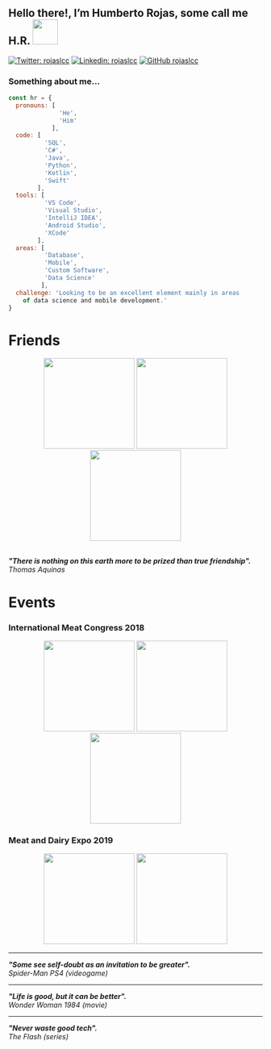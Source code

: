 <h2> Hello there!, I’m Humberto Rojas, some call me H.R. <img src="https://www.gifsanimados.org/data/media/523/hola-imagen-animada-0029.gif" width="50"></h2>

[![Twitter: rojaslcc](https://img.shields.io/twitter/follow/rojaslcc?style=social)](https://twitter.com/rojaslcc/)
[![Linkedin: rojaslcc](https://img.shields.io/badge/-rojaslcc-blue?style=flat-square&logo=Linkedin&logoColor=white&link=https://www.linkedin.com/in/rojaslcc/)](https://www.linkedin.com/in/rojaslcc/)
[![GitHub rojaslcc](https://img.shields.io/github/followers/rojaslcc?label=follow&style=social)](https://github.com/rojaslcc/)

### Something about me...
```javascript
const hr = {
  pronouns: [
              'He',
              'Him'
            ],
  code: [
          'SQL',
          'C#', 
          'Java', 
          'Python', 
          'Kotlin', 
          'Swift'
        ], 
  tools: [
          'VS Code', 
          'Visual Studio', 
          'IntelliJ IDEA', 
          'Android Studio', 
          'XCode'
        ],
  areas: [
          'Database', 
          'Mobile', 
          'Custom Software', 
          'Data Science'
         ],
  challenge: 'Looking to be an excellent element mainly in areas 
    of data science and mobile development.'
}
```

# Friends
<p align="center">
  <img src="https://scontent.fntr6-4.fna.fbcdn.net/v/t31.18172-8/27993195_10156527581545016_23323888287368869_o.jpg?_nc_cat=105&ccb=1-5&_nc_sid=174925&_nc_eui2=AeFk81JPck36VT2vhdy_6UmPJ9V7r21lOGwn1XuvbWU4bHWiVrlP-rKvSAG-yBT0t1GFD1vr396bhu7GVbF6RF8G&_nc_ohc=RZJls4ccDnsAX-m-yOf&_nc_ht=scontent.fntr6-4.fna&oh=00_AT-Z1xR81FwWh7dYsDhvo7bXU33CU4zMggRjIS1USRYtGA&oe=624CDBA5" height="180"/>
  <img src="https://scontent.fntr6-2.fna.fbcdn.net/v/t39.30808-6/269648186_4866076073424345_1412288329730470405_n.jpg?_nc_cat=100&ccb=1-5&_nc_sid=8bfeb9&_nc_eui2=AeF2tq-j36mHhhC1W2NrjNdWvP381Phdt6C8_fzU-F23oNm3jbl4K-koCVNdM2X03doTlKIkZOrTLDyRygfk8N8T&_nc_ohc=WLxJV_R0zmYAX8Ysn7m&tn=QKjO0-mVm8Pm8jh3&_nc_ht=scontent.fntr6-2.fna&oh=00_AT_FpTLmfeC9cHwvFhhO9k1m-ARqrtvbB01YOMOkdnKZeQ&oe=622A3597" height="180"/>
  <img src="https://scontent.fntr6-4.fna.fbcdn.net/v/t1.6435-9/157942197_1379010692452749_145795287767352704_n.jpg?_nc_cat=104&ccb=1-5&_nc_sid=730e14&_nc_eui2=AeFIQj3qp5_fhjAmm6xO5P3ZgmN4t7FuHXKCY3i3sW4dcg56UaYrhAcCxEBMV3eIyDXxiyk4HlMXIOliW4XvioYy&_nc_ohc=9zni0UJzaKcAX8VBRYF&_nc_ht=scontent.fntr6-4.fna&oh=00_AT_xaZaeumMJ44T3Xdo3rEEK8vyxZAswcwSMjd_WKETiDA&oe=624D424A" height="180"/>
</p>
<br />
<em><b>"There is nothing on this earth more to be prized than true friendship".</b></em>
<br />
<em>Thomas Aquinas</em>
<br />

# Events
### International Meat Congress 2018
<p align="center">
  <img src="https://scontent.fntr6-2.fna.fbcdn.net/v/t31.18172-8/30806420_603867173300442_1397891803880581419_o.jpg?_nc_cat=109&ccb=1-5&_nc_sid=730e14&_nc_eui2=AeFX0C6-y5nD2joQ2IIKRs2TtQcv95zHmum1By_3nMea6XMkcAdS3sOtzXCRBrMlxI8pwV106aLQ7RwWULMg5aVS&_nc_ohc=xeMnjJMHeFUAX_4EKP9&_nc_ht=scontent.fntr6-2.fna&oh=00_AT_xD1jKFtXvZlF-w7AquKaUZebc30f2tdBvOeBmudT46A&oe=624D0774" height="180"/>
  <img src="https://scontent.fntr6-4.fna.fbcdn.net/v/t31.18172-8/30419980_603865176633975_4520941433309877451_o.jpg?_nc_cat=107&ccb=1-5&_nc_sid=19026a&_nc_eui2=AeEZbf_ZR_zZODuJrWyr-Nn6RCwhYvwZ1epELCFi_BnV6iXQeY8jlPTiEeTeBq8oNdYXYbJW0t0fLPsF60Pi__tv&_nc_ohc=E1RAHqOocUMAX_zer6o&_nc_ht=scontent.fntr6-4.fna&oh=00_AT_wqoEnZ4qhMceoEbNi7qvbRXgq5kxgaIRFOtfffgpUig&oe=624B9631" height="180"/>
  <img src="https://scontent.fntr6-2.fna.fbcdn.net/v/t31.18172-8/28828467_593487901005036_5711249894697868352_o.jpg?_nc_cat=108&ccb=1-5&_nc_sid=84a396&_nc_eui2=AeEhroIZ22-mLwJRlMbSpBGQVCbPTG0NDrdUJs9MbQ0OtzsTTFMg9iZDM-syBui81EdvTzJhUi1heB8848AFPStd&_nc_ohc=JUoy82TS9Y4AX9Xtgor&_nc_ht=scontent.fntr6-2.fna&oh=00_AT_qPFyosxKiCr05HmblRaO5OrxggCh3R2BUTKOF6VLkOQ&oe=624C26BF" height="180"/>
</p>

### Meat and Dairy Expo 2019
<p align="center">
  <img src="https://scontent.fntr6-4.fna.fbcdn.net/v/t1.6435-9/53220393_813481712338986_9103307265477181440_n.jpg?_nc_cat=111&ccb=1-5&_nc_sid=84a396&_nc_eui2=AeGmF-l6lsr0DYAOtZddSf4tHohJrAHCNiMeiEmsAcI2I7wckKCVoktUugj809LyBc4JRcenCeGywcCCjLYVGufu&_nc_ohc=EeWb2hHeTwkAX_aFsAk&_nc_ht=scontent.fntr6-4.fna&oh=00_AT9TW9tEpKwmsjIisk_OpWttzvKUCNPEwxgBLGMDQxz9EQ&oe=624D0340" height="180"/>
  <img src="https://scontent.fntr6-4.fna.fbcdn.net/v/t1.6435-9/75456849_984240715263084_3997773396115980288_n.jpg?_nc_cat=104&ccb=1-5&_nc_sid=84a396&_nc_eui2=AeHfzq8jIiPOZwZ4bFrgXW97CZvZAp7QrMQJm9kCntCsxDG_39T1IbTb5IcFAJoa56YwvafBxRSR4LRBTPxkhYjl&_nc_ohc=FpiLXbTX2_YAX-Phrrj&_nc_ht=scontent.fntr6-4.fna&oh=00_AT8IQZYVimrMijjNHtEoWaFxrBSjqcUlcNl0TUROkkEtIQ&oe=624B77D2" height="180"/>
</p>

<hr />
<em><b>"Some see self-doubt as an invitation to be greater".</b></em>
<br />
<em>Spider-Man PS4 (videogame)</em>
<hr />
<em><b>"Life is good, but it can be better".</b></em>
<br />
<em>Wonder Woman 1984 (movie)</em>
<hr />
<em><b>"Never waste good tech".</b></em>
<br />
<em>The Flash (series)</em>
